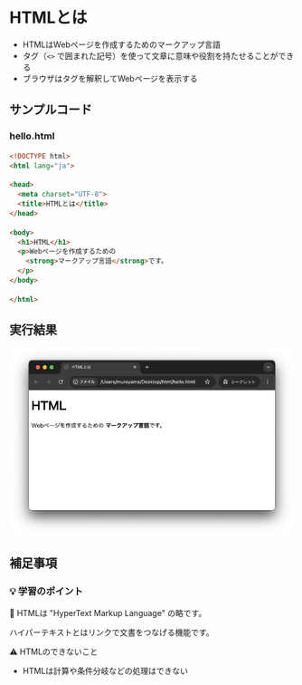 # HTMLとは

+ HTMLはWebページを作成するためのマークアップ言語
+ タグ（`<>` で囲まれた記号）を使って文章に意味や役割を持たせることができる
+ ブラウザはタグを解釈してWebページを表示する

## サンプルコード

### hello.html

```html
<!DOCTYPE html>
<html lang="ja">

<head>
  <meta charset="UTF-8">
  <title>HTMLとは</title>
</head>

<body>
  <h1>HTML</h1>
  <p>Webページを作成するための
    <strong>マークアップ言語</strong>です。
  </p>
</body>

</html>
```

## 実行結果

![はじめてのHTML - 概要](https://raw.githubusercontent.com/murayama333/md2slide/refs/heads/main/md/html/part1/img/02.png)

## 補足事項

### 💡 学習のポイント

💬 HTMLは "HyperText Markup Language" の略です。

ハイパーテキストとはリンクで文書をつなげる機能です。

⚠️ HTMLのできないこと

+ HTMLは計算や条件分岐などの処理はできない
